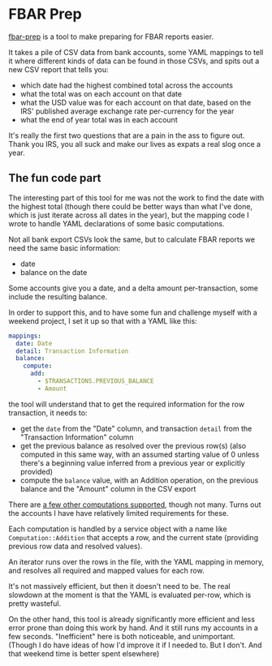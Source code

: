 # FBAR Prep

[fbar-prep](https://github.com/flyinggrizzly/fbar-prep) is a tool to make preparing for FBAR reports easier.

It takes a pile of CSV data from bank accounts, some YAML mappings to tell it where different kinds of data can be found
in those CSVs, and spits out a new CSV report that tells you:

- which date had the highest combined total across the accounts
- what the total was on each account on that date
- what the USD value was for each account on that date, based on the IRS' published average exchange rate per-currency
  for the year
- what the end of year total was in each account

It's really the first two questions that are a pain in the ass to figure out. Thank you IRS, you all suck and make our
lives as expats a real slog once a year.

## The fun code part

The interesting part of this tool for me was not the work to find the date with the highest total (though there could be
better ways than what I've done, which is just iterate across all dates in the year), but the mapping code I wrote to
handle YAML declarations of some basic computations.

Not all bank export CSVs look the same, but to calculate FBAR reports we need the same basic information:

- date
- balance on the date

Some accounts give you a date, and a delta amount per-transaction, some include the resulting balance.

In order to support this, and to have some fun and challenge myself with a weekend project, I set it up so that with a
YAML like this:

```yaml
mappings:
  date: Date
  detail: Transaction Information
  balance:
    compute:
      add:
        - $TRANSACTIONS.PREVIOUS_BALANCE
        - Amount
```

the tool will understand that to get the required information for the row transaction, it needs to:

- get the `date` from the "Date" column, and transaction `detail` from the "Transaction Information" column
- get the previous balance as resolved over the previous row(s) (also computed in this same way, with an assumed
  starting value of 0 unless there's a beginning value inferred from a previous year or explicitly provided)
- compute the `balance` value, with an Addition operation, on the previous balance and the "Amount" column in the CSV
  export

There are [a few other computations
supported](https://github.com/flyinggrizzly/fbar-prep/blob/main/docs/computations.md), though not many. Turns out the
accounts I have have relatively limited requirements for these.

Each computation is handled by a service object with a name like `Computation::Addition` that accepts a row, and the
current state (providing previous row data and resolved values).

An iterator runs over the rows in the file, with the YAML mapping in memory, and resolves all required and mapped values
for each row.

It's not massively efficient, but then it doesn't need to be. The real slowdown at the moment is that the YAML is
evaluated per-row, which is pretty wasteful.

On the other hand, this tool is already significantly more efficient and less error prone than doing this work by hand.
And it still runs my accounts in a few seconds. "Inefficient" here is both noticeable, and unimportant. (Though I do
have ideas of how I'd improve it if I needed to. But I don't. And that weekend time is better spent elsewhere)
